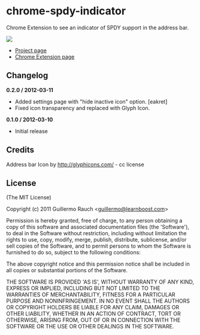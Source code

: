 
# chrome-spdy-indicator

Chrome Extension to see an indicator of SPDY support in the address bar.

![](http://f.cl.ly/items/0O0i2U0x0F0h1Y2b0d0F/screen.png)

- [Project page](http://www.devthought.com/2012/03/10/chrome-spdy-indicator/)
- [Chrome Extension page](https://chrome.google.com/webstore/detail/mpbpobfflnpcgagjijhmgnchggcjblin)

## Changelog

**0.2.0 / 2012-03-11**

  * Added settings page with "hide inactive icon" option. [eakret]
  * Fixed icon transparency and replaced with Glyph Icon.

**0.1.0 / 2012-03-10**

  * Initial release

## Credits

Address bar Icon by http://glyphicons.com/ - cc license

## License 

(The MIT License)

Copyright (c) 2011 Guillermo Rauch &lt;guillermo@learnboost.com&gt;

Permission is hereby granted, free of charge, to any person obtaining
a copy of this software and associated documentation files (the
'Software'), to deal in the Software without restriction, including
without limitation the rights to use, copy, modify, merge, publish,
distribute, sublicense, and/or sell copies of the Software, and to
permit persons to whom the Software is furnished to do so, subject to
the following conditions:

The above copyright notice and this permission notice shall be
included in all copies or substantial portions of the Software.

THE SOFTWARE IS PROVIDED 'AS IS', WITHOUT WARRANTY OF ANY KIND,
EXPRESS OR IMPLIED, INCLUDING BUT NOT LIMITED TO THE WARRANTIES OF
MERCHANTABILITY, FITNESS FOR A PARTICULAR PURPOSE AND NONINFRINGEMENT.
IN NO EVENT SHALL THE AUTHORS OR COPYRIGHT HOLDERS BE LIABLE FOR ANY
CLAIM, DAMAGES OR OTHER LIABILITY, WHETHER IN AN ACTION OF CONTRACT,
TORT OR OTHERWISE, ARISING FROM, OUT OF OR IN CONNECTION WITH THE
SOFTWARE OR THE USE OR OTHER DEALINGS IN THE SOFTWARE.
